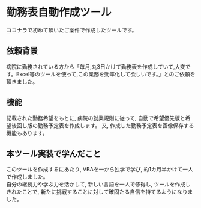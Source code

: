 # 勤務表自動作成ツール
ココナラで初めて頂いたご案件で作成したツールです。
## 依頼背景
病院に勤務されている方から「毎月,丸3日かけて勤務表を作成していて,大変です。Excel等のツールを使って,この業務を効率化して欲しいです。」とのご依頼を頂きました。
## 機能
記載された勤務希望をもとに, 病院の就業規則に従って, 自動で希望優先版と希望後回し版の勤務予定表を作成します。
又, 作成した勤務予定表を画像保存する機能もあります。
## 本ツール実装で学んだこと
このツールを作成するにあたり, VBAを一から独学で学び, 約1カ月半かけて一人で作成しました。
<br>自分の継続力や学ぶ力を活かして, 新しい言語を一人で修得し, ツールを作成しきれたことで, 新たに挑戦することに対して確固たる自信を持てるようになりました。
